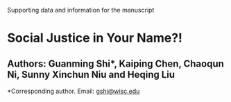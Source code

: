 Supporting data and information for the manuscript
# Social Justice in Your Name?!
## Authors: Guanming Shi*, Kaiping Chen, Chaoqun Ni, Sunny Xinchun Niu and Heqing Liu <br>
*Corresponding author. Email: gshi@wisc.edu 

